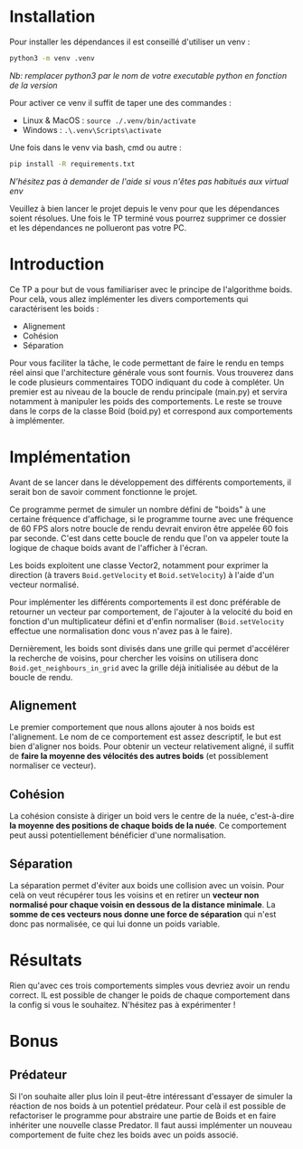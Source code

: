 # Installation
Pour installer les dépendances il est conseillé d'utiliser un venv :
```bash
python3 -m venv .venv
```
*Nb: remplacer python3 par le nom de votre executable python en fonction de la version*

Pour activer ce venv il suffit de taper une des commandes :
- Linux & MacOS : `source ./.venv/bin/activate`
- Windows : `.\.venv\Scripts\activate`


Une fois dans le venv via bash, cmd ou autre :
```bash
pip install -R requirements.txt
```
*N'hésitez pas à demander de l'aide si vous n'êtes pas habitués aux virtual env*

Veuillez à bien lancer le projet depuis le venv pour que les dépendances soient résolues. Une fois le TP terminé vous pourrez supprimer ce dossier et les dépendances ne pollueront pas votre PC.

# Introduction
Ce TP a pour but de vous familiariser avec le principe de l'algorithme boids. Pour celà, vous allez implémenter les divers comportements qui caractérisent les boids :
- Alignement
- Cohésion
- Séparation

Pour vous faciliter la tâche, le code permettant de faire le rendu en temps réel ainsi que l'architecture générale vous sont fournis. Vous trouverez dans le code plusieurs commentaires TODO indiquant du code à compléter. Un premier est au niveau de la boucle de rendu principale (main.py) et servira notamment à manipuler les poids des comportements. Le reste se trouve dans le corps de la classe Boid (boid.py) et correspond aux comportements à implémenter.

# Implémentation
Avant de se lancer dans le développement des différents comportements, il serait bon de savoir comment fonctionne le projet.

Ce programme permet de simuler un nombre défini de "boids" à une certaine fréquence d'affichage, si le programme tourne avec une fréquence de 60 FPS alors notre boucle de rendu devrait environ être appelée 60 fois par seconde. C'est dans cette boucle de rendu que l'on va appeler toute la logique de chaque boids avant de l'afficher à l'écran.

Les boids exploitent une classe Vector2, notamment pour exprimer la direction (à travers `Boid.getVelocity` et `Boid.setVelocity`) à l'aide d'un vecteur normalisé.

Pour implémenter les différents comportements il est donc préférable de retourner un vecteur par comportement, de l'ajouter à la velocité du boid en fonction d'un multiplicateur défini et d'enfin normaliser (`Boid.setVelocity` effectue une normalisation donc vous n'avez pas à le faire).

Dernièrement, les boids sont divisés dans une grille qui permet d'accélérer la recherche de voisins, pour chercher les voisins on utilisera donc `Boid.get_neighbours_in_grid` avec la grille déjà initialisée au début de la boucle de rendu. 

## Alignement
Le premier comportement que nous allons ajouter à nos boids est l'alignement. Le nom de ce comportement est assez descriptif, le but est bien d'aligner nos boids. Pour obtenir un vecteur relativement aligné, il suffit de **faire la moyenne des vélocités des autres boids** (et possiblement normaliser ce vecteur).

## Cohésion
La cohésion consiste à diriger un boid vers le centre de la nuée, c'est-à-dire **la moyenne des positions de chaque boids de la nuée**. Ce comportement peut aussi potentiellement bénéficier d'une normalisation.

## Séparation
La séparation permet d'éviter aux boids une collision avec un voisin. Pour celà on veut récupérer tous les voisins et en retirer un **vecteur non normalisé pour chaque voisin en dessous de la distance minimale**. La **somme de ces vecteurs nous donne une force de séparation** qui n'est donc pas normalisée, ce qui lui donne un poids variable.

# Résultats
Rien qu'avec ces trois comportements simples vous devriez avoir un rendu correct. IL est possible de changer le poids de chaque comportement dans la config si vous le souhaitez. N'hésitez pas à expérimenter !

# Bonus
## Prédateur
Si l'on souhaite aller plus loin il peut-être intéressant d'essayer de simuler la réaction de nos boids à un potentiel prédateur. Pour celà il est possible de refactoriser le programme pour abstraire une partie de Boids et en faire inhériter une nouvelle classe Predator. Il faut aussi implémenter un nouveau comportement de fuite chez les boids avec un poids associé.